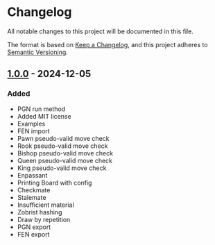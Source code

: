 # Changelog

All notable changes to this project will be documented in this file.

The format is based on [Keep a Changelog](https://keepachangelog.com/en/1.1.0/), and this project adheres to [Semantic Versioning](https://semver.org/spec/v2.0.0.html).


## [1.0.0] - 2024-12-05 

### Added

- PGN run method
- Added MIT license
- Examples
- FEN import
- Pawn pseudo-valid move check
- Rook pseudo-valid move check
- Bishop pseudo-valid move check
- Queen pseudo-valid move check
- King pseudo-valid move check
- Enpassant
- Printing Board with config
- Checkmate
- Stalemate
- Insufficient material
- Zobrist hashing
- Draw by repetition
- PGN export
- FEN export


[1.0.0]: https://github.com/KDesp73/chezz/releases/tag/v1.0.0


